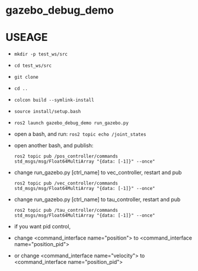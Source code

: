 # gazebo_debug_demo
# USEAGE
* ```mkdir -p test_ws/src```
* ```cd test_ws/src```
* ```git clone ```
* ```cd ..```
* ```colcon build --symlink-install```
* ```source install/setup.bash```
* ```ros2 launch gazebo_debug_demo run_gazebo.py```
* open a bash, and run: ```ros2 topic echo /joint_states```
* open another bash, and publish:
  
  ```ros2 topic pub /pos_controller/commands std_msgs/msg/Float64MultiArray "{data: [-1]}" --once"```
* change run_gazebo.py [ctrl_name] to vec_controller, restart and pub

  ```ros2 topic pub /vec_controller/commands std_msgs/msg/Float64MultiArray "{data: [-1]}" --once"```
* change run_gazebo.py [ctrl_name] to tau_controller, restart and pub

  ```ros2 topic pub /tau_controller/commands std_msgs/msg/Float64MultiArray "{data: [-1]}" --once"```
* if you want pid control, 
* change <command_interface name="position"> to <command_interface name="position_pid">
* or change <command_interface name="velocity"> to <command_interface name="position_pid">
